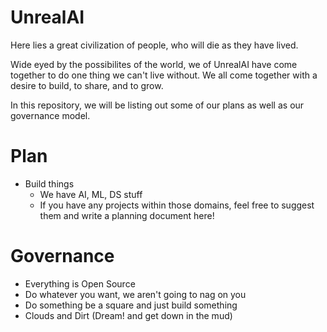 # UnrealAI

Here lies a great civilization of people, who will die as they have lived.

Wide eyed by the possibilites of the world, we of UnrealAI have come together to do one thing we can't live without.
We all come together with a desire to build, to share, and to grow.

In this repository, we will be listing out some of our plans as well as our governance model.

# Plan
- Build things
  - We have AI, ML, DS stuff
  - If you have any projects within those domains, feel free to suggest them and write a planning document here!

# Governance
- Everything is Open Source
- Do whatever you want, we aren't going to nag on you
- Do something be a square and just build something
- Clouds and Dirt (Dream! and get down in the mud)

